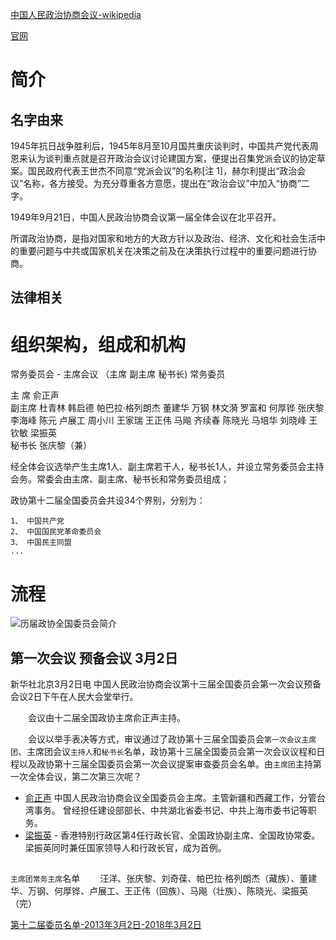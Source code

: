 


[中国人民政治协商会议-wikipedia](https://zh.wikipedia.org/wiki/%E4%B8%AD%E5%9B%BD%E4%BA%BA%E6%B0%91%E6%94%BF%E6%B2%BB%E5%8D%8F%E5%95%86%E4%BC%9A%E8%AE%AE)


[官网](http://www.cppcc.gov.cn/)
# 简介


## 名字由来
1945年抗日战争胜利后，1945年8月至10月国共重庆谈判时，中国共产党代表周恩来认为谈判重点就是召开政治会议讨论建国方案，便提出召集党派会议的协定草案。国民政府代表王世杰不同意“党派会议”的名称[注 1]，赫尔利提出“政治会议”名称，各方接受。为充分尊重各方意愿，提出在“政治会议”中加入“协商”二字。

1949年9月21日，中国人民政治协商会议第一届全体会议在北平召开。

所谓政治协商，是指对国家和地方的大政方针以及政治、经济、文化和社会生活中的重要问题与中共或国家机关在决策之前及在决策执行过程中的重要问题进行协商。

## 法律相关



# 组织架构，组成和机构

常务委员会 - 主席会议 （主席 副主席 秘书长)   常务委员


主 席 俞正声 <br>
副主席 杜青林 韩启德 帕巴拉·格列朗杰 董建华 万钢 林文漪 罗富和 何厚铧 张庆黎 李海峰 陈元 卢展工 周小川 王家瑞 王正伟 马飚 齐续春 陈晓光 马培华 刘晓峰 王钦敏 梁振英 <br>
秘书长 张庆黎（兼）



经全体会议选举产生主席1人、副主席若干人，秘书长1人，并设立常务委员会主持会务。常委会由主席、副主席、秘书长和常务委员组成；

政协第十二届全国委员会共设34个界别，分别为： <!-- 谭老师属于哪个界？特邀香港人士？ -->
```
1、 中国共产党
2、 中国国民党革命委员会
3、 中国民主同盟
...
```
# 流程


<img src="http://www.cppcc.gov.cn/photoworkspace/temp/2013031416185893763.jpg" title="历届政协全国委员会简介"></img>


## 第一次会议 预备会议 3月2日

新华社北京3月2日电 中国人民政治协商会议第十三届全国委员会第一次会议预备会议2日下午在人民大会堂举行。

　　会议由十二届全国政协主席俞正声主持。

　　会议以举手表决等方式，审议通过了政协第十三届全国委员会`第一次会议主席团`、主席团会议`主持人`和`秘书长`名单，政协第十三届全国委员会第一次会议议程和日程以及政协第十三届全国委员会第一次会议提案审查委员会名单。由`主席团`主持第一次全体会议，第二次第三次呢？

- [俞正声](https://zh.wikipedia.org/wiki/%E4%BF%9E%E6%AD%A3%E5%A3%B0) 中国人民政治协商会议全国委员会主席。主管新疆和西藏工作，分管台湾事务。 曾经担任建设部部长、中共湖北省委书记、中共上海市委书记等职务。
- [梁振英](https://zh.wikipedia.org/wiki/%E6%A2%81%E6%8C%AF%E8%8B%B1) - 香港特别行政区第4任行政长官、全国政协副主席、全国政协常委。梁振英同时兼任国家领导人和行政长官，成为首例。


##





`主席团常务主席`名单
　　汪洋、张庆黎、刘奇葆、帕巴拉·格列朗杰（藏族）、董建华、万钢、何厚铧、卢展工、王正伟（回族）、马飚（壮族）、陈晓光、梁振英（完）

[第十二届委员名单-2013年3月2日-2018年3月2日](https://zh.wikipedia.org/wiki/%E4%B8%AD%E5%9B%BD%E4%BA%BA%E6%B0%91%E6%94%BF%E6%B2%BB%E5%8D%8F%E5%95%86%E4%BC%9A%E8%AE%AE%E7%AC%AC%E5%8D%81%E4%BA%8C%E5%B1%8A%E5%85%A8%E5%9B%BD%E5%A7%94%E5%91%98%E4%BC%9A%E5%A7%94%E5%91%98%E5%90%8D%E5%8D%95)

##
